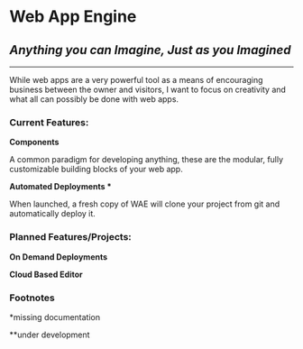 # Web App Engine

## *Anything you can Imagine, Just as you Imagined*

---

While web apps are a very powerful tool as a means of encouraging business between the owner and visitors, I want to focus on creativity and what all can possibly be done with web apps.

### Current Features:

__Components__

A common paradigm for developing anything, these are the modular, fully customizable building blocks of your web app.

__Automated Deployments *__

When launched, a fresh copy of WAE will clone your project from git and automatically deploy it.

### Planned Features/Projects:

__On Demand Deployments__

__Cloud Based Editor__

### __Footnotes__

*missing documentation

**under development


